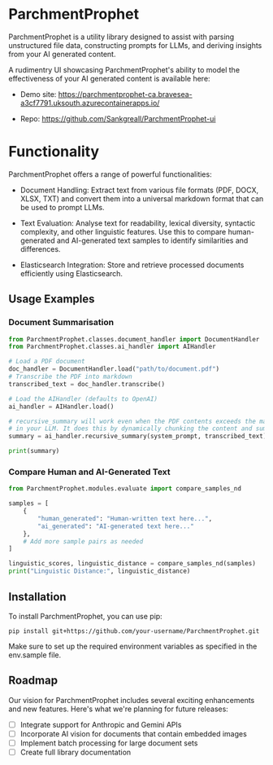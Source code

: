 # ParchmentProphet

ParchmentProphet is a utility library designed to assist with parsing unstructured file data, constructing prompts for LLMs, and deriving insights from your AI generated content. 

A rudimentry UI showcasing ParchmentProphet's ability to model the effectiveness of your AI generated content is available here:

- Demo site: https://parchmentprophet-ca.bravesea-a3cf7791.uksouth.azurecontainerapps.io/

- Repo: https://github.com/Sankgreall/ParchmentProphet-ui

# Functionality

ParchmentProphet offers a range of powerful functionalities:

- Document Handling: Extract text from various file formats (PDF, DOCX, XLSX, TXT) and convert them into a universal markdown format that can be used to prompt LLMs.

- Text Evaluation: Analyse text for readability, lexical diversity, syntactic complexity, and other linguistic features. Use this to compare human-generated and AI-generated text samples to identify similarities and differences.

- Elasticsearch Integration: Store and retrieve processed documents efficiently using Elasticsearch.

## Usage Examples

### Document Summarisation

```python 
from ParchmentProphet.classes.document_handler import DocumentHandler
from ParchmentProphet.classes.ai_handler import AIHandler

# Load a PDF document
doc_handler = DocumentHandler.load("path/to/document.pdf")
# Transcribe the PDF into markdown
transcribed_text = doc_handler.transcribe()

# Load the AIHandler (defaults to OpenAI)
ai_handler = AIHandler.load()

# recursive_summary will work even when the PDF contents exceeds the max_tokens available 
# in your LLM. It does this by dynamically chunking the content and summarisation chunks in increments.
summary = ai_handler.recursive_summary(system_prompt, transcribed_text)

print(summary)
```

### Compare Human and AI-Generated Text

```python
from ParchmentProphet.modules.evaluate import compare_samples_nd

samples = [
    {
        "human_generated": "Human-written text here...",
        "ai_generated": "AI-generated text here..."
    },
    # Add more sample pairs as needed
]

linguistic_scores, linguistic_distance = compare_samples_nd(samples)
print("Linguistic Distance:", linguistic_distance)
```

## Installation

To install ParchmentProphet, you can use pip:
```
pip install git+https://github.com/your-username/ParchmentProphet.git
```

Make sure to set up the required environment variables as specified in the env.sample file.

## Roadmap

Our vision for ParchmentProphet includes several exciting enhancements and new features. Here's what we're planning for future releases:

- [ ] Integrate support for Anthropic and Gemini APIs 
- [ ] Incorporate AI vision for documents that contain embedded images
- [ ] Implement batch processing for large document sets
- [ ] Create full library documentation